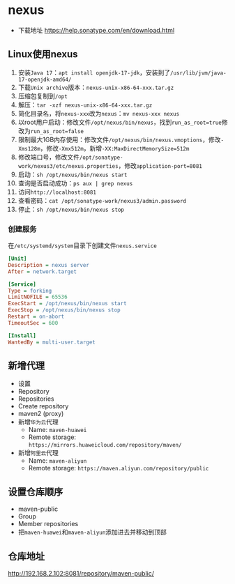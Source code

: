 # nexus

- 下载地址 <https://help.sonatype.com/en/download.html>

## Linux使用nexus

1. 安装`Java 17`：`apt install openjdk-17-jdk`，安装到了`/usr/lib/jvm/java-17-openjdk-amd64/`
2. 下载`Unix archive`版本：`nexus-unix-x86-64-xxx.tar.gz`
3. 压缩包复制到`/opt`
4. 解压：`tar -xzf nexus-unix-x86-64-xxx.tar.gz`
5. 简化目录名，将`nexus-xxx`改为`nexus`：`mv nexus-xxx nexus`
6. 以root用户启动：修改文件`/opt/nexus/bin/nexus`，找到`run_as_root=true`修改为`run_as_root=false`
7. 限制最大1GB内存使用：修改文件`/opt/nexus/bin/nexus.vmoptions`，修改`-Xms128m`，修改`-Xmx512m`，新增`-XX:MaxDirectMemorySize=512m`
8. 修改端口号，修改文件`/opt/sonatype-work/nexus3/etc/nexus.properties`，修改`application-port=8081`
9. 启动：`sh /opt/nexus/bin/nexus start`
10. 查询是否启动成功：`ps aux | grep nexus`
11. 访问`http://localhost:8081`
12. 查看密码：`cat /opt/sonatype-work/nexus3/admin.password`
13. 停止：`sh /opt/nexus/bin/nexus stop`

### 创建服务

在`/etc/systemd/system`目录下创建文件`nexus.service`

```ini
[Unit]
Description = nexus server
After = network.target

[Service]
Type = forking
LimitNOFILE = 65536
ExecStart = /opt/nexus/bin/nexus start
ExecStop = /opt/nexus/bin/nexus stop
Restart = on-abort
TimeoutSec = 600

[Install]
WantedBy = multi-user.target
```

## 新增代理

- 设置
- Repository
- Repositories
- Create repository
- maven2 (proxy)
- 新增`华为云`代理
  - Name: `maven-huawei`
  - Remote storage: `https://mirrors.huaweicloud.com/repository/maven/`
- 新增`阿里云`代理
  - Name: `maven-aliyun`
  - Remote storage: `https://maven.aliyun.com/repository/public`

## 设置仓库顺序

- maven-public
- Group
- Member repositories
- 把`maven-huawei`和`maven-aliyun`添加进去并移动到顶部

## 仓库地址

<http://192.168.2.102:8081/repository/maven-public/>
